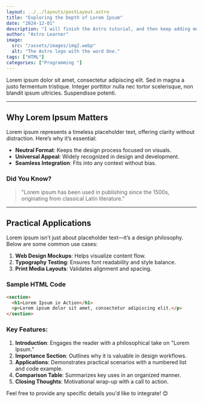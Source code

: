 ```yaml
---
layout: ../../layouts/postLayout.astro
title: "Exploring the Depth of Lorem Ipsum"
date: "2024-12-01"
description: "I will finish the Astro tutorial, and then keep adding more posts. Watch this space for more to come"
author: "Astro Learner"
image:
  src: "/assets/images/img2.webp"
  alt: "The Astro logo with the word One."
tags: ["HTML"]
categories: ["Programming "]
---
```





Lorem ipsum dolor sit amet, consectetur adipiscing elit. Sed in magna a justo fermentum tristique. Integer porttitor nulla nec tortor scelerisque, non blandit ipsum ultricies. Suspendisse potenti.  

---

## Why Lorem Ipsum Matters

Lorem ipsum represents a timeless placeholder text, offering clarity without distraction. Here’s why it’s essential:
- **Neutral Format**: Keeps the design process focused on visuals.
- **Universal Appeal**: Widely recognized in design and development.
- **Seamless Integration**: Fits into any context without bias.

### Did You Know?
> "Lorem ipsum has been used in publishing since the 1500s, originating from classical Latin literature."

---

## Practical Applications

Lorem ipsum isn’t just about placeholder text—it’s a design philosophy. Below are some common use cases:
1. **Web Design Mockups**: Helps visualize content flow.
2. **Typography Testing**: Ensures font readability and style balance.
3. **Print Media Layouts**: Validates alignment and spacing.

### Sample HTML Code
```html
<section>
  <h1>Lorem Ipsum in Action</h1>
  <p>Lorem ipsum dolor sit amet, consectetur adipiscing elit.</p>
</section>
```


### Key Features:
1. **Introduction**: Engages the reader with a philosophical take on "Lorem Ipsum."
2. **Importance Section**: Outlines why it is valuable in design workflows.
3. **Applications**: Demonstrates practical scenarios with a numbered list and code example.
4. **Comparison Table**: Summarizes key uses in an organized manner.
5. **Closing Thoughts**: Motivational wrap-up with a call to action.

Feel free to provide any specific details you'd like to integrate! 😊
